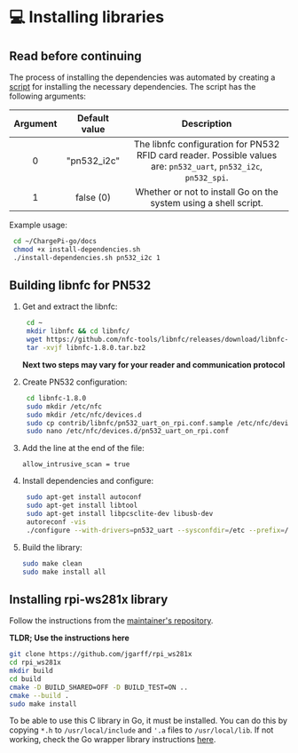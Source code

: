 # 💻 Installing libraries

## Read before continuing

The process of installing the dependencies was automated by creating a [script](../install-dependencies.sh) for
installing the necessary dependencies. The script has the following arguments:

| Argument | Default value |                                                    Description                                                    |
|:--------:|:-------------:|:-----------------------------------------------------------------------------------------------------------------:|
|    0     |  "pn532_i2c"  | The libnfc configuration for PN532 RFID card reader. Possible values are: `pn532_uart`, `pn532_i2c`, `pn532_spi`. |
|    1     |   false (0)   |                         Whether or not to install Go on the system using a shell script.                          |

Example usage:

```bash
 cd ~/ChargePi-go/docs
 chmod +x install-dependencies.sh
 ./install-dependencies.sh pn532_i2c 1
```

## Building libnfc for PN532

1. Get and extract the libnfc:

    ```bash
     cd ~
     mkdir libnfc && cd libnfc/
     wget https://github.com/nfc-tools/libnfc/releases/download/libnfc-1.8.0/libnfc-1.8.0.tar.bz2
     tar -xvjf libnfc-1.8.0.tar.bz2
    ```

   **Next two steps may vary for your reader and communication protocol**

2. Create PN532 configuration:

    ```bash
     cd libnfc-1.8.0
     sudo mkdir /etc/nfc
     sudo mkdir /etc/nfc/devices.d
     sudo cp contrib/libnfc/pn532_uart_on_rpi.conf.sample /etc/nfc/devices.d/pn532_uart_on_rpi.conf 
     sudo nano /etc/nfc/devices.d/pn532_uart_on_rpi.conf
    ```

3. Add the line at the end of the file:

    ```text
    allow_intrusive_scan = true
    ```

4. Install dependencies and configure:

    ```bash
     sudo apt-get install autoconf
     sudo apt-get install libtool
     sudo apt-get install libpcsclite-dev libusb-dev
     autoreconf -vis
     ./configure --with-drivers=pn532_uart --sysconfdir=/etc --prefix=/usr
    ```

5. Build the library:

    ```bash
    sudo make clean
    sudo make install all
    ```

## Installing rpi-ws281x library

Follow the instructions from the [maintainer's repository](https://github.com/jgarff/rpi_ws281x).

**TLDR; Use the instructions here**

```bash
git clone https://github.com/jgarff/rpi_ws281x
cd rpi_ws281x
mkdir build
cd build
cmake -D BUILD_SHARED=OFF -D BUILD_TEST=ON ..
cmake --build .
sudo make install
```

To be able to use this C library in Go, it must be installed. You can do this by copying `*.h` to `/usr/local/include`
and `'.a` files to `/usr/local/lib`. If not working, check the Go wrapper library
instructions [here](https://github.com/rpi-ws281x/rpi-ws281x-go).
